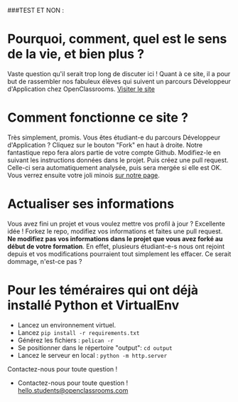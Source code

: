 ###TEST  ET NON :

# Pourquoi, comment, quel est le sens de la vie, et bien plus ?
Vaste question qu'il serait trop long de discuter ici ! Quant à ce site, il a pour but de rassembler nos fabuleux élèves qui suivent un parcours Développeur d'Application chez OpenClassrooms.
[Visiter le site](https://Openclassrooms-student-center.github.io/community)

# Comment fonctionne ce site ?
Très simplement, promis. Vous êtes étudiant-e du parcours Développeur d'Application ? Cliquez sur le bouton "Fork" en haut à droite. Notre fantastique repo fera alors partie de votre compte Github. Modifiez-le en suivant les instructions données dans le projet.
Puis créez une pull request. Celle-ci sera automatiquement analysée, puis sera mergée si elle est OK. Vous verrez ensuite votre joli minois [sur notre page](https://openclassrooms-student-center.github.io/community/).

# Actualiser ses informations
Vous avez fini un projet et vous voulez mettre vos profil à jour ? Excellente idée ! Forkez le repo, modifiez vos informations et faites une pull request. **Ne modifiez pas vos informations dans le projet que vous avez forké au début de votre formation**. En effet, plusieurs étudiant-e-s nous ont rejoint depuis et vos modifications pourraient tout simplement les effacer. Ce serait dommage, n'est-ce pas ?

# Pour les téméraires qui ont déjà installé Python et VirtualEnv
- Lancez un environnement virtuel.
- Lancez `pip install -r requirements.txt`
- Générez les fichiers : `pelican -r`
- Se positionner dans le répertoire "output": `cd output`
- Lancez le serveur en local : `python -m http.server`

Contactez-nous pour toute question !
- Contactez-nous pour toute question ! hello.students@openclassrooms.com
